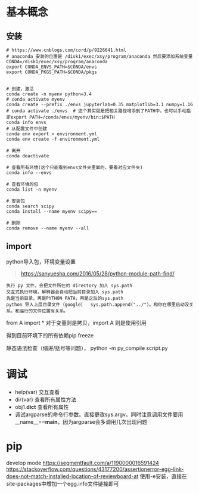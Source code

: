 # 基本概念

## 安装
```
# https://www.cnblogs.com/cord/p/9226641.html
# anaconda 安装的位置是 /disk1/exec/xsy/program/anaconda 然后要添加系统变量
CONDA=/disk1/exec/xsy/program/anaconda
export CONDA_ENVS_PATH=$CONDA/envs
export CONDA_PKGS_PATH=$CONDA/pkgs


# 创建，激活
conda create -n myenv python=3.4
# conda activate myenv
conda create --prefix ./envs jupyterlab=0.35 matplotlib=3.1 numpy=1.16
# conda activate ./envs  # 这个其实就是把相关路径增添到了PATH中，也可以手动指定export PATH=/conda/envs/myenv/bin:$PATH
conda info envs
# 从配置文件中创建
conda env export > environment.yml
conda env create -f environment.yml

# 离开
conda deactivate

# 查看所有环境(这个只能看到envs文件夹里面的，要看对应文件夹)
conda info --envs

# 查看环境的包
conda list -n myenv

# 安装包
conda search scipy
conda install --name myenv scipy==

# 删除
conda remove --name myenv --all
```

## import

python导入包，环境变量设置
> https://sanyuesha.com/2016/05/28/python-module-path-find/
```
执行 py 文件，会把文件所在的 directory 加入 sys.path
交互式执行环境，解释器会自动把当前目录加入 sys.path
先是当前目录，再是PYTHON PATH，再是之后的sys.path
python 导入上层目录文件（google）  sys.path.append("../")。和你在哪里启动没关系，和运行的文件位置有关系。
```

from A import * 对于变量则是拷贝，import A 则是使用引用

得到目前环境下的所有依赖pip freeze


静态语法检查（缩进/括号等问题）， python -m py_compile script.py

# 调试

- help(var) 交互查看
- dir(var) 查看所有属性方法
- obj1.__dict__  查看所有属性
- 调试argparse的命令行参数。直接更改sys.argv。同时注意调用文件要用__name__==__main__，因为argparse会多调用几次出现问题


# pip
develop mode
https://segmentfault.com/a/1190000016591424
https://stackoverflow.com/questions/43177200/assertionerror-egg-link-does-not-match-installed-location-of-reviewboard-at
使用-e安装，直接在site-packages中增加一个egg.info文件链接即可